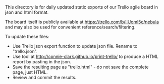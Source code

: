 This directory is for daily updated static exports of our Trello agile board in json and html format.

The board itself is publicly available at https://trello.com/b/IlUoml5c/nebula and may also be used for convenient reference/search/filtering.

To update these files:

* Use Trello json export function to update json file. Rename to "trello.json".
* Use tool at http://connie-clark.github.io/print-trello/ to produce a HTML report by pasting in the json.
* Save the resulting page as "trello.html" - do not save the complete page, just HTML.
* Review and commit the results.
